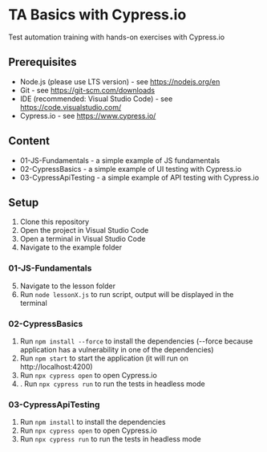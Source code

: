 # TA Basics with Cypress.io
Test automation training with hands-on exercises with Cypress.io

## Prerequisites
- Node.js (please use LTS version) - see https://nodejs.org/en 
- Git - see https://git-scm.com/downloads
- IDE (recommended: Visual Studio Code) - see https://code.visualstudio.com/
- Cypress.io - see https://www.cypress.io/

## Content
- 01-JS-Fundamentals - a simple example of JS fundamentals
- 02-CypressBasics - a simple example of UI testing with Cypress.io
- 03-CypressApiTesting - a simple example of API testing with Cypress.io

## Setup
1. Clone this repository
2. Open the project in Visual Studio Code
3. Open a terminal in Visual Studio Code
4. Navigate to the example folder

### 01-JS-Fundamentals
5. Navigate to the lesson folder
6. Run `node lessonX.js` to run script, output will be displayed in the terminal
### 02-CypressBasics 
1. Run `npm install --force` to install the dependencies (--force because application has a vulnerability in one of the dependencies)
2. Run `npm start` to start the application (it will run on http://localhost:4200)
3. Run `npx cypress open` to open Cypress.io
4. . Run `npx cypress run` to run the tests in headless mode
### 03-CypressApiTesting
1. Run `npm install` to install the dependencies
2. Run `npx cypress open` to open Cypress.io
3. Run `npx cypress run` to run the tests in headless mode




